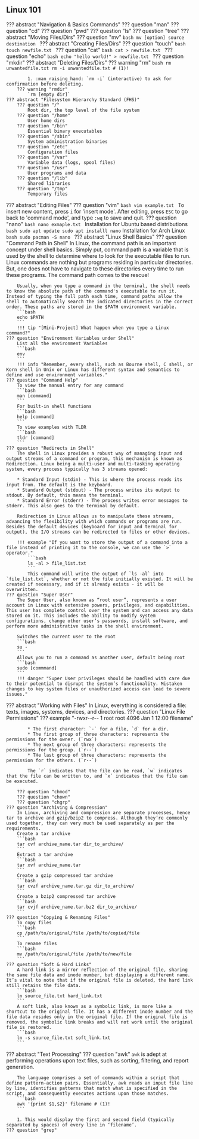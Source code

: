 # 

## Linux 101

<div class="grid" markdown>

??? abstract "Navigation & Basics Commands"
    ??? question "man"
    ??? question "cd"
    ??? question "pwd"
    ??? question "ls"
    ??? question "tree"
    ??? abstract "Moving Files/Dirs"
        ??? question "mv"
            ```bash
            mv [option] source destination
            ```
    ??? abstract "Creating Files/Dirs"
        ??? question "touch"
            ```bash
            touch newfile.txt
            ```
        ??? question "cat"
            ```bash
            cat > newfile.txt
            ```
        ??? question "echo"
            ```bash
            echo "hello world!" > newfile.txt
            ```
        ??? question "mkdir"
    ??? abstract "Deleting Files/Dirs"
        ??? warning "rm"
            ```bash
            rm unwantedfile.txt
            rm -i unwantedfile.txt # (1)!
            ```

            1. :man_raising_hand: `rm -i` (interactive) to ask for confirmation before deleting.
        ??? warning "rmdir"
            `rm [empty dir]`
    ??? abstract "Filesystem Hierarchy Standard (FHS)"
        ??? question "/"
            Root dir, the top level of the file system
        ??? question "/home"
            User home dirs
        ??? question "/bin"
            Essential binary executables
        ??? question "/sbin"
            System administration binaries
        ??? question "/etc"
            Configuration files
        ??? question "/var"
            Variable data (logs, spool files)
        ??? question "/usr"
            User programs and data
        ??? question "/lib"
            Shared libraries
        ??? question "/tmp"
            Temporary files
??? abstract "Editing Files"
    ??? question "vim"
        ```bash
        vim example.txt
        ```
        To insert new content, press `i` for 'insert mode'. After editing, press `ESC` to go back to 'command mode', and type `:wq` to save and quit.
    ??? question "nano"
        ```bash
        nano exmaple.txt
        ```
        Installation for Ubuntu based distributions
        ``` bash
        sudo apt update
        sudo apt installl nano
        ```
        Installation for Arch Linux
        ```bash
        sudo pacman -S nano
        ```
??? abstract "Linux Shell Basics"
    ??? question "Command Path in Shell"
        In Linux, the command path is an important concept under shell basics. Simply put, command path is a variable that is used by the shell to determine where to look for the executable files to run. Linux commands are nothing but programs residing in particular directories. But, one does not have to navigate to these directories every time to run these programs. The command path comes to the rescue!

        Usually, when you type a command in the terminal, the shell needs to know the absolute path of the command's executable to run it. Instead of typing the full path each time, command paths allow the shell to automatically search the indicated directories in the correct order. These paths are stored in the $PATH environment variable.
        ```bash
        echo $PATH
        ```
        !!! tip "[Mini-Project] What happen when you type a Linux command?"
    ??? question "Environment Variables under Shell"
        List all the environment Variables
        ```bash
        env
        ```
        !!! info "Remember, every shell, such as Bourne shell, C shell, or Korn shell in Unix or Linux has different syntax and semantics to define and use environment variables."
    ??? question "Command Help"
        To view the manual entry for any command
        ```bash
        man [command]
        ```
        For built-in shell functions
        ```bash
        help [command]
        ```
        To view examples with TLDR
        ```bash
        tldr [command]
        ```
    ??? question "Redirects in Shell"
        The shell in Linux provides a robust way of managing input and output streams of a command or program, this mechanism is known as Redirection. Linux being a multi-user and multi-tasking operating system, every process typically has 3 streams opened:

        * Standard Input (stdin) - This is where the process reads its input from. The default is the keyboard.
        * Standard Output (stdout) - The process writes its output to stdout. By default, this means the terminal.
        * Standard Error (stderr) - The process writes error messages to stderr. This also goes to the terminal by default.
        
        Redirection in Linux allows us to manipulate these streams, advancing the flexibility with which commands or programs are run. Besides the default devices (keyboard for input and terminal for output), the I/O streams can be redirected to files or other devices.

        !!! example "If you want to store the output of a command into a file instead of printing it to the console, we can use the `>` operator."
            ```bash
            ls -al > file_list.txt
            ```
            This command will write the output of `ls -al` into `file_list.txt`, whether or not the file initially existed. It will be created if necessary, and if it already exists - it will be overwritten.
    ??? question "Super User"
        The Super User, also known as “root user”, represents a user account in Linux with extensive powers, privileges, and capabilities. This user has complete control over the system and can access any data stored on it. This includes the ability to modify system configurations, change other user’s passwords, install software, and perform more administrative tasks in the shell environment.
        
        Switches the current user to the root
        ```bash
        su -
        ```
        Allows you to run a command as another user, default being root
        ```bash
        sudo [commmand]
        ```
        !!! danger "Super User privileges should be handled with care due to their potential to disrupt the system’s functionality. Mistaken changes to key system files or unauthorized access can lead to severe issues."
??? abstract "Working with Files"
    In Linux, everything is considered a file: texts, images, systems, devices, and directories.
    ??? question "Linux File Permissions"
        ??? example "-rwxr--r-- 1 root root 4096 Jan 1 12:00 filename"

            * The first character: `-` for a file, `d` for a dir.
            * The first group of three characters: represents the permissions for the owner. (`rwx`)
            * The next group of three characters: represents the permissions for the group. (`r--`)
            * THe last group of three characters: represents the permission for the others. (`r--`)

            The `r` indicates that the file can be read, `w` indicates that the file can be written to, and `x` indicates that the file can be executed.

        ??? question "chmod"
        ??? question "chown"
        ??? question "chgrp"
    ??? question "Archiving & Compression"
        In Linux, archiving and compression are separate processes, hence tar to archive and gzip/bzip2 to compress. Although they’re commonly used together, they can very much be used separately as per the requirements.
        Create a tar archive
        ```bash
        tar cvf archive_name.tar dir_to_archive/
        ```
        Extract a tar archive
        ```bash
        tar xvf archive_name.tar
        ```
        Create a gzip compressed tar archive
        ```bash
        tar cvzf archive_name.tar.gz dir_to_archive/
        ```
        Create a bzip2 compressed tar archive
        ```bash
        tar cvjf archive_name.tar.bz2 dir_to_archive/
        ```
    ??? question "Copying & Renaming Files"
        To copy files
        ```bash
        cp /path/to/original/file /path/to/copied/file
        ```
        To rename files
        ```bash
        mv /path/to/original/file /path/to/new/file
        ```
    ??? question "Soft & Hard Links"
        A hard link is a mirror reflection of the original file, sharing the same file data and inode number, but displaying a different name. It’s vital to note that if the original file is deleted, the hard link still retains the file data.
        ```bash
        ln source_file.txt hard_link.txt
        ```
        A soft link, also known as a symbolic link, is more like a shortcut to the original file. It has a different inode number and the file data resides only in the original file. If the original file is removed, the symbolic link breaks and will not work until the original file is restored.
        ```bash
        ln -s source_file.txt soft_link.txt
        ```
??? abstract "Text Processing"
    ??? question "awk"
        `awk` is adept at performing operations upon text files, such as sorting, filtering, and report generation.
        
        The language comprises a set of commands within a script that define pattern-action pairs. Essentially, awk reads an input file line by line, identifies patterns that match what is specified in the script, and consequently executes actions upon those matches.
        ```bash
        awk '{print $1,$2}' filename # (1)!
        ```

        1. This would display the first and second field (typically separated by spaces) of every line in ‘filename’.
    ??? question "grep"
        

</div>
